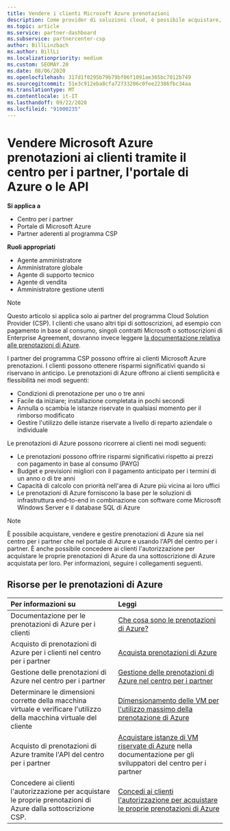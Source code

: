 ```yaml
---
title: Vendere i clienti Microsoft Azure prenotazioni
description: Come provider di soluzioni cloud, è possibile acquistare, vendere o gestire prenotazioni di Azure per i clienti. Usare il centro per i partner, il portale di Azure o l'API del centro per i partner.
ms.topic: article
ms.service: partner-dashboard
ms.subservice: partnercenter-csp
author: BillLinzbach
ms.author: BillLi
ms.localizationpriority: medium
ms.custom: SEOMAY.20
ms.date: 08/06/2020
ms.openlocfilehash: 317d1f0295b79b79bf06f1091ae365bc7012b749
ms.sourcegitcommit: 51e3c912eba8cfa72733206c0fee22386fbc34aa
ms.translationtype: MT
ms.contentlocale: it-IT
ms.lasthandoff: 09/22/2020
ms.locfileid: "91000235"
---
```

# <a name="sell-microsoft-azure-reservations-to-customers-using-partner-center-the-azure-portal-or-apis"></a>Vendere Microsoft Azure prenotazioni ai clienti tramite il centro per i partner, l'portale di Azure o le API

**Si applica a**

- Centro per i partner
- Portale di Microsoft Azure
- Partner aderenti al programma CSP

**Ruoli appropriati**

- Agente amministratore
- Amministratore globale
- Agente di supporto tecnico
- Agente di vendita
- Amministratore gestione utenti

> [!NOTE]
> Questo articolo si applica solo ai partner del programma Cloud Solution Provider (CSP). I clienti che usano altri tipi di sottoscrizioni, ad esempio con pagamento in base al consumo, singoli contratti Microsoft o sottoscrizioni di Enterprise Agreement, dovranno invece leggere [la documentazione relativa alle prenotazioni di Azure](/azure/cost-management-billing/reservations).

I partner del programma CSP possono offrire ai clienti Microsoft Azure prenotazioni. I clienti possono ottenere risparmi significativi quando si riservano in anticipo. Le prenotazioni di Azure offrono ai clienti semplicità e flessibilità nei modi seguenti:

- Condizioni di prenotazione per uno o tre anni
- Facile da iniziare; installazione completata in pochi secondi
- Annulla o scambia le istanze riservate in qualsiasi momento per il rimborso modificato
- Gestire l'utilizzo delle istanze riservate a livello di reparto aziendale o individuale

Le prenotazioni di Azure possono ricorrere ai clienti nei modi seguenti:

- Le prenotazioni possono offrire risparmi significativi rispetto ai prezzi con pagamento in base al consumo (PAYG)
- Budget e previsioni migliori con il pagamento anticipato per i termini di un anno o di tre anni
- Capacità di calcolo con priorità nell'area di Azure più vicina ai loro uffici
- Le prenotazioni di Azure forniscono la base per le soluzioni di infrastruttura end-to-end in combinazione con software come Microsoft Windows Server e il database SQL di Azure

>[!NOTE]
> È possibile acquistare, vendere e gestire prenotazioni di Azure sia nel centro per i partner che nel portale di Azure e usando l'API del centro per i partner. È anche possibile concedere ai clienti l'autorizzazione per acquistare le proprie prenotazioni di Azure da una sottoscrizione di Azure acquistata per loro. Per informazioni, seguire i collegamenti seguenti.

## <a name="azure-reservations-resources"></a>Risorse per le prenotazioni di Azure

|**Per informazioni su**   |**Leggi**    |
|:-----------------------------|:-----------------|
| Documentazione per le prenotazioni di Azure per i clienti | [Che cosa sono le prenotazioni di Azure?](/azure/billing/billing-save-compute-costs-reservations)
|Acquisto di prenotazioni di Azure per i clienti nel centro per i partner   |[Acquista prenotazioni di Azure](azure-reservations-buying.md)
|Gestione delle prenotazioni di Azure nel centro per i partner | [Gestione delle prenotazioni di Azure nel centro per i partner](azure-reservations-manage.md)
|Determinare le dimensioni corrette della macchina virtuale e verificare l'utilizzo della macchina virtuale del cliente   |[Dimensionamento delle VM per l'utilizzo massimo della prenotazione di Azure](azure-usage.md)   |
|Acquisto di prenotazioni di Azure tramite l'API del centro per i partner | [Acquistare istanze di VM riservate di Azure](/partner-center/develop/purchase-azure-reservations) nella documentazione per gli sviluppatori del centro per i partner   |
|Concedere ai clienti l'autorizzazione per acquistare le proprie prenotazioni di Azure dalla sottoscrizione CSP. | [Concedi ai clienti l'autorizzazione per acquistare le proprie prenotazioni di Azure](give-customers-permission.md)   |